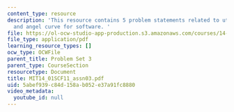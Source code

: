 ```yaml
---
content_type: resource
description: 'This resource contains 5 problem statements related to utility changes,
  and angel curve for software. '
file: https://ol-ocw-studio-app-production.s3.amazonaws.com/courses/14-01sc-principles-of-microeconomics-fall-2011/5abef939c84d158ab052e37a91fc8880_MIT14_01SCF11_assn03.pdf
file_type: application/pdf
learning_resource_types: []
ocw_type: OCWFile
parent_title: Problem Set 3
parent_type: CourseSection
resourcetype: Document
title: MIT14_01SCF11_assn03.pdf
uid: 5abef939-c84d-158a-b052-e37a91fc8880
video_metadata:
  youtube_id: null
---
```

